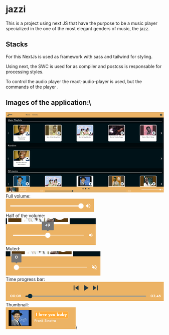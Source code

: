 # jazzi
This is a project using next JS that have the purpose to be a music player specialized in the one of the most elegant genders of music, the jazz.


## Stacks
For this NextJs is used as framework with sass and tailwind for styling.

Using next, the SWC is used for as compiler and postcss is responsable for processing styles.

To control the audio player the react-audio-player is used, but the commands of the player .


## Images of the application:\
![1920_image](./docs/print_1920.png)\
Full volume:\
![volume_control_full](./docs/volume_control_full.png)\
Half of the volume:\
![volume_control](./docs/volume_control.png)\
Muted:\
![volume_control_muted](./docs/volume_control_muted.png)\
Time progress bar:\
![time_progress_bar](./docs/time_control.png)\
Thumbnail:\
![thumbnail_with_hover](./docs/thumbnail_hover.png)\
